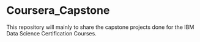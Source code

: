# Coursera_Capstone
This repository will mainly to share the capstone projects done for the IBM Data Science Certification Courses.
